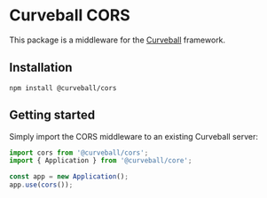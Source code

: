 Curveball CORS
=====================

This package is a middleware for the [Curveball][1] framework.

Installation
------------

    npm install @curveball/cors 


Getting started
---------------

Simply import the CORS middleware to an existing Curveball server:

```typescript
import cors from '@curveball/cors';
import { Application } from '@curveball/core';

const app = new Application();
app.use(cors());
```

[1]: https://github.com/curveball/
